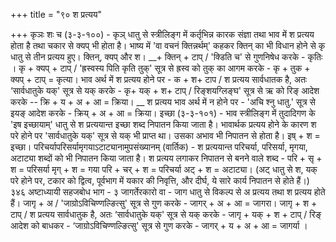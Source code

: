 +++
title = "९० श प्रत्यय"

+++
कृञः शः च (३-३-१००) - कृञ् धातु से स्त्रीलिङ्ग में कर्तृभिन्न कारक संज्ञा तथा भाव में श प्रत्यय होता है तथा चकार से क्यप् भी होता है।
भाष्य में 'वा वचनं क्तिन्नर्थम्' कहकर क्तिन् का भी विधान होने से कृ धातु से तीन प्रत्यय हुए। क्तिन्, क्यप् और श।
__+ क्तिन् + टाप् / 'क्डिति च' से गुणनिषेध करके - कृतिः ।
कृ + क्यप् + टाप् / 'ह्रस्वस्य पिति कृति तुक्' सूत्र से ह्रस्व को तुक् का आगम करके - कृ + तुक + क्यप् + टाप् = कृत्या।
भाव अर्थ में श प्रत्यय होने पर - क + श+ टाप / श प्रत्यय सार्वधातक है, अतः ‘सार्वधातुके यक्' सूत्र से यक् करके - कृ+ यक् + श+ टाप् / रिङ्शयग्लिङ्घ' सूत्र से ऋ को रिङ् आदेश करके -- क्रि + य + अ + आ = क्रिया।
__ श प्रत्यय भाव अर्थ में न होने पर - 'अचि श्नु धातु.' सूत्र से इयङ् आदेश करके - क्रिय् + अ + आ = क्रिया।
इच्छा (३-३-१०१) - भाव स्त्रीलिङ्ग में तुदादिगण के 'इष इच्छायाम्' धातु से श प्रत्ययान्त इच्छा शब्द निपातन किया जाता है। भावार्थक प्रत्यय होने के कारण श परे होने पर 'सार्वधातुके यक्' सूत्र से यक् भी प्राप्त था। उसका अभाव भी निपातन से होता है। इष् + श = इच्छा।
परिचर्यापरिसर्यामृगयाऽटाट्यानामुपसंख्यानम् (वार्तिक) - श प्रत्ययान्त परिचर्या, परिसर्या, मृगया, अटाट्या शब्दों को भी निपातन किया जाता है।
श प्रत्यय लगाकर निपातन से बनने वाले शब्द - परि + सृ + श = परिसर्या मृग् + श = गया परि + चर् + श = परिचर्या अट् + श = अटाट्या।
(अट् धातु से श, यक् परे होने पर, टकार को द्वित्व, पूर्वभाग में यकार की निवृत्ति, और दीर्घ, ये सारे कार्य निपातन से होते हैं।)
३४६
अष्टाध्यायी सहजबोध भाग - ३
जागर्तेरकारो वा - जाग धातु से विकल्प से अ प्रत्यय तथा श प्रत्यय होते हैं।
जागृ + अ / 'जाग्रोऽविचिण्णल्ङित्सु' सूत्र से गुण करके - जागर् + अ + आ = जागरा।
जागृ + श + टाप् / श प्रत्यय सार्वधातुक है, अतः ‘सार्वधातुके यक्' सूत्र से यक् करके - जागृ + यक् + श + टाप् / रिङ् आदेश को बाधकर - ‘जाग्रोऽविचिण्णल्ङित्सु' सूत्र से गुण करके - जागर् + य + अ + आ = जागर्या ।